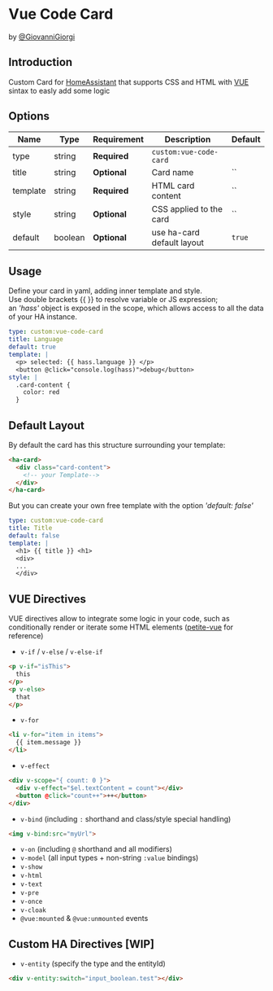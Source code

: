 # Vue Code Card 
by [@GiovanniGiorgi](https://github.com/GiovanniGiorgi)

## Introduction
Custom Card for [HomeAssistant](home-assistant.io) that supports CSS and HTML with [VUE](https://github.com/vuejs/petite-vue/tree/main) sintax to easly add some logic

## Options

| Name              | Type    | Requirement  | Description                                 | Default             |
| ----------------- | ------- | ------------ | ------------------------------------------- | ------------------- |
| type              | string  | **Required** | `custom:vue-code-card`                      |                     |
| title             | string  | **Optional** | Card name                                   | ``                  |
| template          | string  | **Required** | HTML card content                           | ``                  |
| style             | string  | **Optional** | CSS applied to the card                     | ``                  |
| default           | boolean | **Optional** | use ha-card default layout                  | `true`              |

## Usage

Define your card in yaml, adding inner template and style.\
Use double brackets {{ }} to resolve variable or JS expression;\
an _'hass'_ object is exposed in the scope, which allows access to all the data of your HA instance.

````YAML
type: custom:vue-code-card
title: Language
default: true
template: |
  <p> selected: {{ hass.language }} </p>
  <button @click="console.log(hass)">debug</button>
style: |
  .card-content {
    color: red
  }
````
## Default Layout
By default the card has this structure surrounding your template:
````html
<ha-card>
  <div class="card-content">
    <!-- your Template-->
  </div>
</ha-card>
````
But you can create your own free template with the option _'default: false'_
````yaml
type: custom:vue-code-card
title: Title
default: false
template: |
  <h1> {{ title }} <h1>
  <div>
  ...
  </div>
````


## VUE Directives

VUE directives allow to integrate some logic in your code, such as conditionally render or iterate some HTML elements ([petite-vue](https://github.com/vuejs/petite-vue) for reference)

- `v-if` / `v-else` / `v-else-if`
````html
<p v-if="isThis">
  this
</p>
<p v-else>
  that
</p>

``````
- `v-for`
````html
<li v-for="item in items">
  {{ item.message }}
</li>

``````
- `v-effect`
`````html
<div v-scope="{ count: 0 }">
  <div v-effect="$el.textContent = count"></div>
  <button @click="count++">++</button>
</div>
``````
- `v-bind` (including `:` shorthand and class/style special handling)
````html
<img v-bind:src="myUrl">
````
- `v-on` (including `@` shorthand and all modifiers)
- `v-model` (all input types + non-string `:value` bindings)
- `v-show`
- `v-html`
- `v-text`
- `v-pre`
- `v-once`
- `v-cloak`
- `@vue:mounted` & `@vue:unmounted` events

## Custom HA Directives [WIP]

- `v-entity` (specify the type and the entityId)
````html
<div v-entity:switch="input_boolean.test"></div>
```````